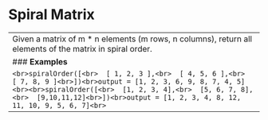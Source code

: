 # Spiral Matrix

|                                                                                                                                                                                                                                                                       |
| --------------------------------------------------------------------------------------------------------------------------------------------------------------------------------------------------------------------------------------------------------------------- |
| Given a matrix of m * n elements (m rows, n columns), return all elements of the matrix in spiral order.                                                                                                                                                              |
| ### **Examples**                                                                                                                                                                                                                                                      |
| ```<br>spiralOrder([<br>  [ 1, 2, 3 ],<br>  [ 4, 5, 6 ],<br>  [ 7, 8, 9 ]<br>])<br>output = [1, 2, 3, 6, 9, 8, 7, 4, 5]<br><br>spiralOrder([<br>  [1, 2, 3, 4],<br>  [5, 6, 7, 8],<br>  [9,10,11,12]<br>])<br>output = [1, 2, 3, 4, 8, 12, 11, 10, 9, 5, 6, 7]<br>``` |
